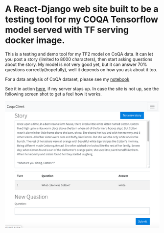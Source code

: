 # A React-Django web site built to be a testing tool for my COQA Tensorflow model served with TF serving docker image.

This is a testing and demo tool for my TF2 model on CoQA data.  It can let you post a story (limited to 8000 characters), then start asking questions about the story.  My model is not very good yet, but it can answer 70% questions correctly(hopefully), well it depends on how you ask about it too.

For a data analysis of CoQA dataset, please see my [notebook](https://github.com/wweschen/Capstone/blob/master/CoQA%20dataset%20analysis.ipynb)

See it in action [here](http://wweschen.ngrok.io), if my server stays up. In case the site is not up, see the following screen shot to get a feel how it works.

![Alt text](./ScreenShot.png?raw=true "screen shot for web page")
